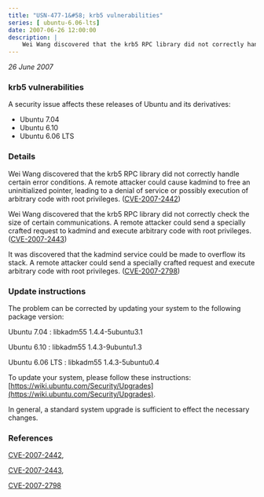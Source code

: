 ```yaml
---
title: "USN-477-1&#58; krb5 vulnerabilities"
series: [ ubuntu-6.06-lts]
date: 2007-06-26 12:00:00
description: |
    Wei Wang discovered that the krb5 RPC library did not correctly handle certain error conditions.  A remote attacker could cause kadmind to free an uninitialized pointer, leading to a denial of service or possibly execution of arbitrary code with root privileges. ([CVE-2007-2442](http://people.ubuntu.com/~ubuntu-security/cve/CVE-2007-2442))
--- 
```

 
 

*26 June 2007*

### krb5 vulnerabilities

A security issue affects these releases of Ubuntu and its derivatives:

* Ubuntu 7.04
* Ubuntu 6.10
* Ubuntu 6.06 LTS

### Details

Wei Wang discovered that the krb5 RPC library did not correctly handle certain error conditions. A remote attacker could cause kadmind to free an uninitialized pointer, leading to a denial of service or possibly execution of arbitrary code with root privileges. ([CVE-2007-2442](http://people.ubuntu.com/~ubuntu-security/cve/CVE-2007-2442))

Wei Wang discovered that the krb5 RPC library did not correctly check the size of certain communications. A remote attacker could send a specially crafted request to kadmind and execute arbitrary code with root privileges. ([CVE-2007-2443](http://people.ubuntu.com/~ubuntu-security/cve/CVE-2007-2443))

It was discovered that the kadmind service could be made to overflow its stack. A remote attacker could send a specially crafted request and execute arbitrary code with root privileges. ([CVE-2007-2798](http://people.ubuntu.com/~ubuntu-security/cve/CVE-2007-2798))

### Update instructions

The problem can be corrected by updating your system to the following package version:

Ubuntu 7.04
 : libkadm55 <span>1.4.4-5ubuntu3.1</span>

Ubuntu 6.10
 : libkadm55 <span>1.4.3-9ubuntu1.3</span>

Ubuntu 6.06 LTS
 : libkadm55 <span>1.4.3-5ubuntu0.4</span>

To update your system, please follow these instructions: [https://wiki.ubuntu.com/Security/Upgrades](https://wiki.ubuntu.com/Security/Upgrades).

In general, a standard system upgrade is sufficient to effect the necessary changes.

### References

 
 [CVE-2007-2442](http://people.ubuntu.com/~ubuntu-security/cve/CVE-2007-2442), 

 [CVE-2007-2443](http://people.ubuntu.com/~ubuntu-security/cve/CVE-2007-2443), 

 [CVE-2007-2798](http://people.ubuntu.com/~ubuntu-security/cve/CVE-2007-2798)
 

